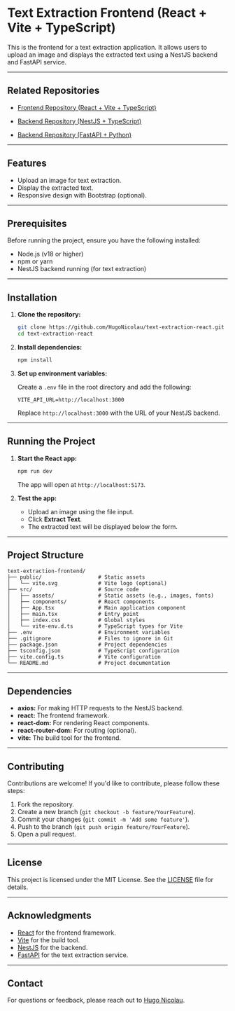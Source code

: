 # Text Extraction Frontend (React + Vite + TypeScript)

This is the frontend for a text extraction application. It allows users to upload an image and displays the extracted text using a NestJS backend and FastAPI service.

---

## Related Repositories

- [Frontend Repository (React + Vite + TypeScript)](https://github.com/HugoNicolau/text-extraction-react)


- [Backend Repository (NestJS + TypeScript)](https://github.com/HugoNicolau/text-extraction-nestjs)

- [Backend Repository (FastAPI + Python)](https://github.com/HugoNicolau/text-extraction-py)

---

## Features

- Upload an image for text extraction.
- Display the extracted text.
- Responsive design with Bootstrap (optional).

---

## Prerequisites

Before running the project, ensure you have the following installed:

- Node.js (v18 or higher)
- npm or yarn
- NestJS backend running (for text extraction)

---

## Installation

1. **Clone the repository:**

   ```bash
   git clone https://github.com/HugoNicolau/text-extraction-react.git
   cd text-extraction-react
   ```

2. **Install dependencies:**

   ```bash
   npm install
   ```

3. **Set up environment variables:**

   Create a `.env` file in the root directory and add the following:

   ```env
   VITE_API_URL=http://localhost:3000
   ```

   Replace `http://localhost:3000` with the URL of your NestJS backend.

---

## Running the Project

1. **Start the React app:**

   ```bash
   npm run dev
   ```

   The app will open at `http://localhost:5173`.

2. **Test the app:**

   - Upload an image using the file input.
   - Click **Extract Text**.
   - The extracted text will be displayed below the form.

---

## Project Structure

```
text-extraction-frontend/
├── public/                  # Static assets
│   └── vite.svg             # Vite logo (optional)
├── src/                     # Source code
│   ├── assets/              # Static assets (e.g., images, fonts)
│   ├── components/          # React components
│   ├── App.tsx              # Main application component
│   ├── main.tsx             # Entry point
│   ├── index.css            # Global styles
│   └── vite-env.d.ts        # TypeScript types for Vite
├── .env                     # Environment variables
├── .gitignore               # Files to ignore in Git
├── package.json             # Project dependencies
├── tsconfig.json            # TypeScript configuration
├── vite.config.ts           # Vite configuration
└── README.md                # Project documentation
```

---

## Dependencies

- **axios:** For making HTTP requests to the NestJS backend.
- **react:** The frontend framework.
- **react-dom:** For rendering React components.
- **react-router-dom:** For routing (optional).
- **vite:** The build tool for the frontend.

---

## Contributing

Contributions are welcome! If you'd like to contribute, please follow these steps:

1. Fork the repository.
2. Create a new branch (`git checkout -b feature/YourFeature`).
3. Commit your changes (`git commit -m 'Add some feature'`).
4. Push to the branch (`git push origin feature/YourFeature`).
5. Open a pull request.

---

## License

This project is licensed under the MIT License. See the [LICENSE](LICENSE) file for details.

---

## Acknowledgments

- [React](https://reactjs.org/) for the frontend framework.
- [Vite](https://vitejs.dev/) for the build tool.
- [NestJS](https://nestjs.com/) for the backend.
- [FastAPI](https://fastapi.tiangolo.com/) for the text extraction service.

---

## Contact

For questions or feedback, please reach out to [Hugo Nicolau](mailto:nicolau.hugogiles@gmail.com).
